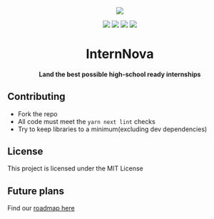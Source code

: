 <p align="center">
<img src="https://github.com/InternNova-Labs/web/blob/main/public/images/logo.png?raw=true" />
</p>
<p align="center">
<img src="https://img.shields.io/github/license/InternNova-Labs/web?color=pink"> <img src="https://img.shields.io/tokei/lines/github/InternNova-Labs/web?color=white&label=lines%20of%20code"> <img src="https://img.shields.io/github/languages/top/InternNova-Labs/web?color=%230xfffff"> <img src="https://img.shields.io/github/repo-size/InternNova-Labs/web?color=orange">
</p>

<h1 align="center">InternNova</h1>
<h4 align="center">Land the best possible high-school ready internships</h4>

## Contributing

- Fork the repo
- All code must meet the `yarn next lint` checks
- Try to keep libraries to a minimum(excluding dev dependencies)

## License

This project is licensed under the MIT License

## Future plans
Find our [roadmap here](https://cerulean-cough-37c.notion.site/7117ec30d08c43a0a72fbe2f2c08fe95?v=2c7877e193634aab97f9c0089af9de20)
